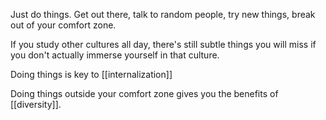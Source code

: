 Just do things. Get out there, talk to random people, try new things, break out of your comfort zone.

If you study other cultures all day, there's still subtle things you will miss if you don't actually immerse yourself in that culture.

Doing things is key to [[internalization]]

Doing things outside your comfort zone gives you the benefits of [[diversity]].
